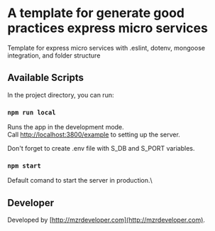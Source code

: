 # A template for generate good practices express micro services

Template for express micro services with .eslint, dotenv, mongoose integration, and folder structure

## Available Scripts

In the project directory, you can run:

### `npm run local`

Runs the app in the development mode.\
Call [http://localhost:3800/example](http://localhost:3800/example) to setting up the server.

Don't forget to create .env file with S_DB and S_PORT variables.

### `npm start`

Default comand to start the server in production.\

## Developer

Developed by [http://mzrdeveloper.com](http://mzrdeveloper.com).